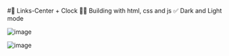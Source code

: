 #📡 Links-Center + Clock
 🧑‍💻 Building with html, css and js
 ✅ Dark and Light mode

![image](https://user-images.githubusercontent.com/100095709/206827227-3185460a-aca8-4131-9791-c7bbb80d5948.png)

![image](https://user-images.githubusercontent.com/100095709/206827268-5c19ac69-3c47-476c-bf93-4e26bc624161.png)



